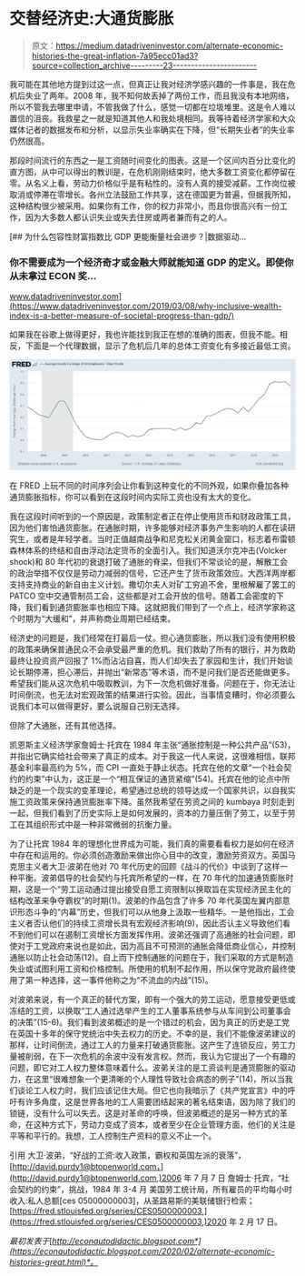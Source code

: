 # 交替经济史:大通货膨胀

> 原文：<https://medium.datadriveninvestor.com/alternate-economic-histories-the-great-inflation-7a95ecc01ad3?source=collection_archive---------23----------------------->

我可能在其他地方提到过这一点，但真正让我对经济学感兴趣的一件事是，我在危机后失业了两年。2008 年，我不知何故丢掉了两份工作，而且我没有本地网络，所以不管我去哪里申请，不管我做了什么，感觉一切都在垃圾堆里。这是令人难以置信的沮丧。我救星之一就是知道其他人和我处境相同。我等待着经济学家和大众媒体记者的数据发布和分析，以显示失业率确实在下降，但“长期失业者”的失业率仍然很高。

那段时间流行的东西之一是工资随时间变化的图表。这是一个区间内百分比变化的直方图，从中可以得出的教训是，在危机刚刚结束时，绝大多数工资变化都停留在零。从名义上看，劳动力价格似乎是有粘性的。没有人真的接受减薪。工作岗位被取消或停滞在零增长。各州立法鼓励工作共享，这在德国更为普遍，但据我所知，这种结构很少被采用。如果你有工作，你的权力非常小，而且你很高兴有一份工作，因为大多数人都认识失业或失去住房或两者兼而有之的人。

[](https://www.datadriveninvestor.com/2019/03/08/why-inclusive-wealth-index-is-a-better-measure-of-societal-progress-than-gdp/) [## 为什么包容性财富指数比 GDP 更能衡量社会进步？|数据驱动…

### 你不需要成为一个经济奇才或金融大师就能知道 GDP 的定义。即使你从未拿过 ECON 奖…

www.datadriveninvestor.com](https://www.datadriveninvestor.com/2019/03/08/why-inclusive-wealth-index-is-a-better-measure-of-societal-progress-than-gdp/) 

如果我在谷歌上做得更好，我也许能找到我正在想的准确的图表，但我不能。相反，下面是一个代理数据，显示了危机后几年的总体工资变化有多接近最低工资。

![](img/d55faed2d1c362a6b695c45265ff1747.png)

在 FRED 上玩不同的时间序列会让你看到这种变化的不同外观，如果你叠加各种通货膨胀指标，你可以看到在这段时间内实际工资也没有太大的变化。

我在这段时间听到的一个原因是，政策制定者正在停止使用货币和财政政策工具，因为他们害怕通货膨胀。在通胀时期，许多能够对经济事务产生影响的人都在读研究生，或者是年轻学者。当时正值越南战争和尼克松关闭黄金窗口，标志着布雷顿森林体系的终结和自由浮动法定货币的全面引入。我们知道沃尔克冲击(Volcker shock)和 80 年代初的衰退打破了通胀的脊梁，但我们不常谈论的是，解散工会的政治举措不仅仅是劳动力减弱的信号，它还产生了货币政策效应。大西洋两岸都支持支持商业的新自由主义计划。撒切尔夫人对矿工穷追不舍，里根解雇了罢工的 PATCO 空中交通管制员工会，这些都是对工会开放的信号。随着工会密度的下降，我们看到通货膨胀率也相应下降。这就把我们带到了一个点上，经济学家称这个时期为“大缓和”，并声称商业周期已经结束。

经济史的问题是，我们经常在打最后一仗。担心通货膨胀，所以我们没有使用积极的政策来确保普通民众不会承受最严重的危机。我们救助了所有的银行，并为救助最终让投资资产回报了 1%而沾沾自喜，而人们却失去了家园和生计，我们开始谈论长期停滞，担心滞后，并抛出“新常态”等术语，而不是问我们是否还能做更多。希望我们能从这次危机中吸取教训，为下一次危机做好准备。问题在于，你无法让时间倒流，也无法对宏观政策的结果进行实验。因此，当事情变糟时，你必须要么说我们本可以做得更好，要么说服自己别无选择。

但除了大通胀，还有其他选择。

凯恩斯主义经济学家詹姆士·托宾在 1984 年主张“通胀控制是一种公共产品”(53)，并指出它确实给社会带来了真正的成本。对于我这一代人来说，这很难相信，联邦基金利率最高约为 5%，而 CPI 一直处于静止状态。托宾在他的文章“一个社会契约的约束”中认为，这正是一个“相互保证的通货紧缩”(54)。托宾在他的论点中所缺乏的是一个现实的变革理论，希望通过总统的领导达成一个国家共识，以自我实施工资政策来保持通货膨胀率下降。虽然我希望在劳资之间的 kumbaya 时刻走到一起，但我们看到了历史实际上是如何发展的，资本的力量压倒了劳工，以至于劳工在其组织形式中是一种非常微弱的抗衡力量。

为了让托宾 1984 年的理想化世界成为可能，我们真的需要看看权力是如何在经济中存在和运用的。你必须创造激励来做出你心目中的改变，激励劳资双方。英国马克思主义者大卫·波弟在他对 70 年代历史的回顾《战斗的代价》中谈到了这样一种平衡。波弟倡导的社会契约与托宾所希望的一样，在 70 年代的加速通货膨胀时期，这是一个“劳工运动通过提出接受自愿工资限制以换取旨在实现经济民主化的结构改革来争夺霸权”的时期(1)。波弟的作品包含了许多 70 年代英国左翼内部意识形态斗争的“内幕”历史，但我们可以从他身上汲取一些精华。一是他指出，工会主义者否认他们的持续工资增长具有宏观经济影响(9)，因此否认主义导致他们看不到他们可以在遏制工资增长方面发挥作用。波弟还强调了高通胀的社会问题，即使对于工党政府来说也是如此，因为高且不可预测的通胀会降低商业信心，并控制通胀以防止社会动荡(12)。自上而下控制通胀的问题在于，我们采取的方式是制造失业或试图利用工资和价格控制。所使用的机制不起作用，所以保守党政府最终使用了第一种选择，这一事件他称之为“不流血的内战”(15)。

对波弟来说，有一个真正的替代方案，即有一个强大的劳工运动，愿意接受更低或冻结的工资，以换取“工人通过选举产生的工人董事系统参与从车间到公司董事会的决策”(15-6)。我们看到波弟概述的是一个错过的机会，因为真正的历史是工党在英国十多年的保守党统治中失去权力的历史。不幸的是，我们不能像波弟建议的那样，让时间倒流，通过工人的力量来打破通货膨胀。这产生了连锁反应，劳工力量被削弱，在下一次危机的余波中没有发言权。然而，我认为它提出了一个有趣的问题，即它对工人权力整体意味着什么。波弟关注的是工资谈判是通货膨胀的驱动力，在这里“很难想象一个更清晰的个人理性导致社会病态的例子”(14)，所以当我们谈论工人权力时，我们应该记住大局。但它也向我暗示了《共产党宣言》中的呼吁有许多角度，这是世界各地的工人需要团结起来的著名结束语，因为除了我们的锁链，没有什么可以失去。这是对革命的呼唤，但波弟概述的是另一种方式的革命，在这种方式下，劳动力变成了资本，或者至少在企业管理方面，他们的关注是平等和平行的。我想，工人控制生产资料的意义不止一个。

引用
大卫·波弟，“好战的工资:收入政策，霸权和英国左派的衰落”，[http://david.purdy1@btopenworld.com，](http://david.purdy1@btopenworld.com,)2006 年 7 月 7 日
詹姆士·托宾，“社会契约的约束”，挑战，1984 年 3-4 月
美国劳工统计局，所有雇员的平均每小时收入:私人总额[ces 05000000003]，从圣路易斯的美联储银行检索；[https://fred.stlouisfed.org/series/CES0500000003,](https://fred.stlouisfed.org/series/CES0500000003,)2020 年 2 月 17 日。

*最初发表于*[*http://econautodidactic.blogspot.com*](https://econautodidactic.blogspot.com/2020/02/alternate-economic-histories-great.html)*。*